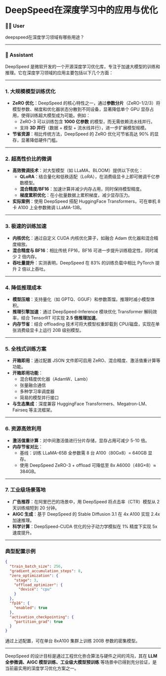 # DeepSpeed在深度学习中的应用与优化

### 🧑‍💻 User

deepspeed在深度学习领域有哪些用途？

---

### 🤖 Assistant

DeepSpeed 是微软开发的一个开源深度学习优化库，专注于加速大模型的训练和推理。它在深度学习领域的应用主要包括以下几个方面：

---

### **1. 大规模模型训练优化**
- **ZeRO 优化**：DeepSpeed 的核心特性之一，通过**参数分片**（ZeRO-1/2/3）将模型参数、梯度和优化器状态分散到不同设备，显著降低单个 GPU 显存占用，使得训练超大模型成为可能。例如：
  - ZeRO-3 可以训练包含 **1000 亿参数** 的模型，而无需依赖流水线并行。
  - 支持 **3D 并行**（数据 + 模型 + 流水线并行），进一步扩展模型规模。
- **节省资源**：相比传统方法，DeepSpeed 的 ZeRO 优化可节省高达 90% 的显存，显著降低硬件门槛。

---

### **2. 超高性价比的微调**
- **高效微调技术**：对大型模型（如 LLaMA、BLOOM）提供以下优化：
  - **QLoRA**：结合量化和低秩适配（LoRA），在消费级显卡上即可微调千亿参数模型。
  - **混合精度/BF16**：加速计算并减少内存占用，同时保持模型精度。
  - **梯度累积优化**：在小批量数据上累积梯度，减少显存压力。
- **实际案例**：使用 DeepSpeed 搭配 HuggingFace Transformers，可在单机 8 卡 A100 上全参数微调 LLaMA-13B。

---

### **3. 极速的训练加速**
- **内核优化**：通过自定义 CUDA 内核优化算子，如融合 Adam 优化器和混合精度缩放。
- **混合精度与 BF16**：相比传统 FP16，BF16 可进一步提升训练稳定性，同时减少 2 倍内存。
- **吞吐量提升**：实测表明，DeepSpeed 在 83% 的训练负载中相比 PyTorch 提升 2 倍以上吞吐。

---

### **4. 降低推理成本**
- **模型压缩**：支持量化（如 GPTQ、GGUF）和参数蒸馏，推理时减小模型体积。
- **推理引擎加速**：通过 DeepSpeed-Inference 模块优化 Transformer 解码效率，结合 TensorRT 可实现 **2.5 倍推理加速**。
- **内存节省**：结合 offloading 技术可将大模型权重卸载到 CPU/磁盘，实现在单张消费级显卡上运行 20B 级别模型。

---

### **5. 全栈式训练方案**
- **开箱即用**：通过配置 JSON 文件即可启用 ZeRO、混合精度、激活值重计算等功能。
- **开箱即用功能**：
  - 混合精度优化器（AdamW、Lamb）
  - 张量融合通信
  - 多种学习率调度器
  - 简易的模型并行接口
- **与生态集成**：深度兼容 HuggingFace Transformers、Megatron-LM、Fairseq 等主流框架。

---

### **6. 资源高效利用**
- **激活值重计算**：对中间激活值进行分片存储，显存占用可减少 5-10 倍。
- **内存节省对比**：
  - 基线：训练 LLaMA-65B 全参数需 8 台 A100（80Gx8）= 640GB 显存。
  - 使用 DeepSpeed ZeRO-3 + offload 可降低至 8x A6000（48G×8）≈ 384GB。

---

### **7. 工业级场景落地**
- **广告推荐**：在阿里巴巴的场景中，用 DeepSpeed 将点击率（CTR）模型从 2 天训练缩短到 20 分钟。
- **AIGC 生成**：基于 DeepSpeed 的 Stable Diffusion 3.1 在 4x A100 实现 2.4x 加速推理。
- **科学计算**：DeepSpeed-CUDA 优化的分子动力学模拟在 1% 精度下实现 5x 速度提升。

---

### **典型配置示例**
```json
{
  "train_batch_size": 256,
  "gradient_accumulation_steps": 8,
  "zero_optimization": {
    "stage": 3,
    "offload_optimizer": {
      "device": "cpu"
    }
  },
  "fp16": {
    "enabled": true
  },
  "activation_checkpointing": {
    "partition_grad": true
  }
}
```
通过上述配置，可在单台 8xA100 集群上训练 200B 参数的密集模型。

---

DeepSpeed 的设计目标是通过工程优化弥合算法与硬件之间的鸿沟，其在 **LLM 全参微调、AIGC 模型训练、工业级大模型预训练** 等场景中已得到充分验证，是当前最实用的深度学习优化方案之一。